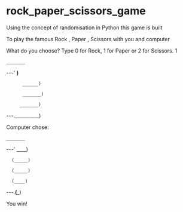 # rock_paper_scissors_game


Using the concept of randomisation in Python this game is built

To play the famous Rock , Paper , Scissors with you and computer


What do you choose? Type 0 for Rock, 1 for Paper or 2 for Scissors.
1

    _______
---'   ____)____

          ______)
          
          _______)
          
         _______)
         
---.__________)

Computer chose:

    _______
---'   ____)

      (_____)
      
      (_____)
      
      (____)
      
---.__(___)

You win!
